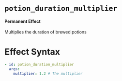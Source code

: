 # `potion_duration_multiplier`
#### Permanent Effect

Multiplies the duration of brewed potions

# Effect Syntax
```yaml
- id: potion_duration_multiplier
  args:
    multiplier: 1.2 # The multiplier
```
